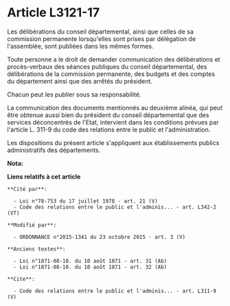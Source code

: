 # Article L3121-17

Les délibérations du conseil départemental, ainsi que celles de sa commission permanente lorsqu'elles sont prises par
délégation de l'assemblée, sont publiées dans les mêmes formes. 

Toute personne a le droit de demander communication des délibérations et procès-verbaux des séances publiques du conseil
départemental, des délibérations de la commission permanente, des budgets et des comptes du département ainsi que des arrêtés
du président. 

Chacun peut les publier sous sa responsabilité. 

La communication des documents mentionnés au deuxième alinéa, qui peut être obtenue aussi bien du président du conseil
départemental que des services déconcentrés de l'Etat, intervient dans les conditions prévues par l'article L. 311-9 du code
des relations entre le public et l'administration. 

Les dispositions du présent article s'appliquent aux établissements publics administratifs des départements.

**Nota:**



**Liens relatifs à cet article**

	**Cité par**:

	  - Loi n°78-753 du 17 juillet 1978 - art. 21 (V)
	  - Code des relations entre le public et l'adminis... - art. L342-2 (VT)

	**Modifié par**:

	  - ORDONNANCE n°2015-1341 du 23 octobre 2015 - art. 3 (V)

	**Anciens textes**:

	  - Loi n°1871-08-10. du 10 août 1871 - art. 31 (Ab)
	  - Loi n°1871-08-10. du 10 août 1871 - art. 32 (Ab)

	**Cite**:

	  - Code des relations entre le public et l'adminis... - art. L311-9 (V)
